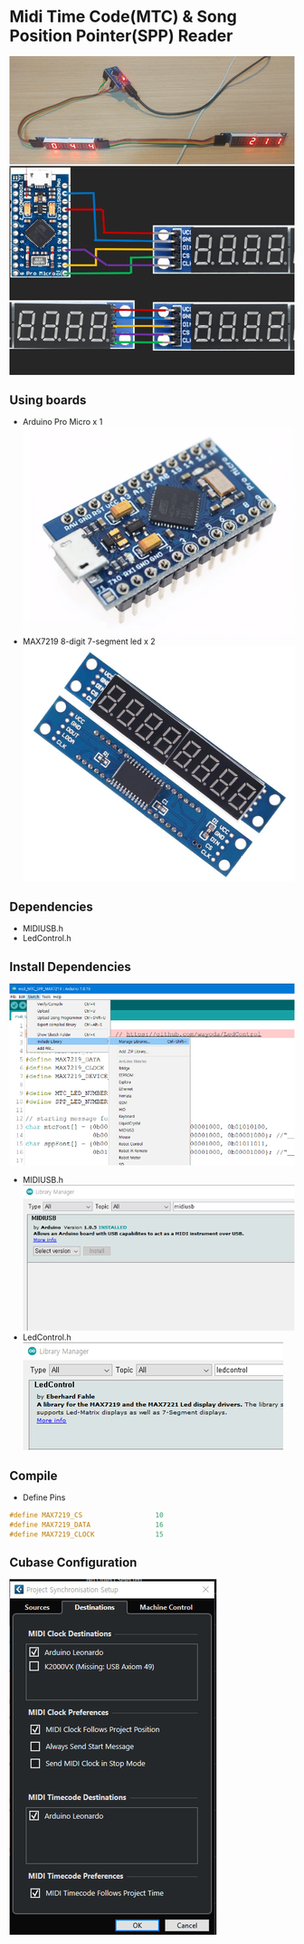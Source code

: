 # Midi Time Code(MTC) & Song Position Pointer(SPP) Reader  
![picture](https://github.com/i2make/MTC_SPP_Reader/blob/main/pic2.png)
![picture](https://github.com/i2make/MTC_SPP_Reader/blob/main/schematics.png)
## Using boards

- Arduino Pro Micro x 1  
![picture](https://github.com/i2make/MTC_SPP_Reader/blob/main/arduino_pro_micro.png)
- MAX7219 8-digit 7-segment led x 2  
![picture](https://github.com/i2make/MTC_SPP_Reader/blob/main/max7219_7-segment.png)

## Dependencies

- MIDIUSB.h
- LedControl.h

## Install Dependencies  
![picture](https://github.com/i2make/MTC_SPP_Reader/blob/main/lib.png)  
- MIDIUSB.h  
![picture](https://github.com/i2make/MTC_SPP_Reader/blob/main/midiusb.png)  
- LedControl.h  
![picture](https://github.com/i2make/MTC_SPP_Reader/blob/main/ledcontrol.png)  

## Compile

- Define Pins

```c++
#define MAX7219_CS                  10
#define MAX7219_DATA                16
#define MAX7219_CLOCK               15
```

## Cubase Configuration
![picture](https://github.com/i2make/MTC_SPP_Reader/blob/main/cubase.png)
